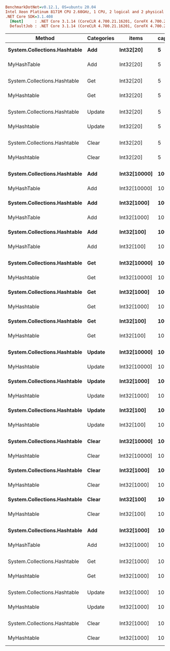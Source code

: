 ``` ini

BenchmarkDotNet=v0.12.1, OS=ubuntu 20.04
Intel Xeon Platinum 8171M CPU 2.60GHz, 1 CPU, 2 logical and 2 physical cores
.NET Core SDK=3.1.408
  [Host]     : .NET Core 3.1.14 (CoreCLR 4.700.21.16201, CoreFX 4.700.21.16208), X64 RyuJIT
  DefaultJob : .NET Core 3.1.14 (CoreCLR 4.700.21.16201, CoreFX 4.700.21.16208), X64 RyuJIT


```
|                       Method | Categories |        items | capacity |         Mean |       Error |      StdDev |       Median | Ratio | RatioSD |    Gen 0 |    Gen 1 |    Gen 2 |  Allocated |
|----------------------------- |----------- |------------- |--------- |-------------:|------------:|------------:|-------------:|------:|--------:|---------:|---------:|---------:|-----------:|
| **System.Collections.Hashtable** |        **Add** |    **Int32[20]** |        **5** |     **5.546 μs** |   **0.0064 μs** |   **0.0060 μs** |     **5.548 μs** |  **1.00** |    **0.00** |   **0.1755** |        **-** |        **-** |    **3.29 KB** |
|                  MyHashTable |        Add |    Int32[20] |        5 |     5.011 μs |   0.0048 μs |   0.0045 μs |     5.012 μs |  0.90 |    0.00 |   0.1450 |        - |        - |     2.7 KB |
|                              |            |              |          |              |             |             |              |       |         |          |          |          |            |
| System.Collections.Hashtable |        Get |    Int32[20] |        5 |     8.715 μs |   0.1532 μs |   0.1433 μs |     8.702 μs |  1.00 |    0.00 |   0.2136 |        - |        - |    3.91 KB |
|                  MyHashtable |        Get |    Int32[20] |        5 |     8.225 μs |   0.1143 μs |   0.1013 μs |     8.214 μs |  0.94 |    0.02 |   0.1678 |        - |        - |    3.33 KB |
|                              |            |              |          |              |             |             |              |       |         |          |          |          |            |
| System.Collections.Hashtable |     Update |    Int32[20] |        5 |     7.713 μs |   0.0088 μs |   0.0082 μs |     7.715 μs |  1.00 |    0.00 |   0.2136 |        - |        - |    4.15 KB |
|                  MyHashtable |     Update |    Int32[20] |        5 |     7.328 μs |   0.0067 μs |   0.0059 μs |     7.327 μs |  0.95 |    0.00 |   0.1678 |        - |        - |    3.33 KB |
|                              |            |              |          |              |             |             |              |       |         |          |          |          |            |
| System.Collections.Hashtable |      Clear |    Int32[20] |        5 |     5.768 μs |   0.1038 μs |   0.1312 μs |     5.719 μs |  1.00 |    0.00 |   0.1755 |        - |        - |    3.29 KB |
|                  MyHashtable |      Clear |    Int32[20] |        5 |     5.033 μs |   0.0031 μs |   0.0029 μs |     5.032 μs |  0.87 |    0.02 |   0.1526 |        - |        - |     2.8 KB |
|                              |            |              |          |              |             |             |              |       |         |          |          |          |            |
| **System.Collections.Hashtable** |        **Add** | **Int32[10000]** |      **100** | **4,146.964 μs** |  **48.6738 μs** |  **54.1008 μs** | **4,128.319 μs** | **1.000** |    **0.00** | **148.4375** | **148.4375** | **148.4375** | **1512.32 KB** |
|                  MyHashTable |        Add | Int32[10000] |      100 | 8,516.847 μs | 167.6565 μs | 323.0171 μs | 8,460.737 μs | 2.049 |    0.09 |  78.1250 |  31.2500 |        - |  1607.7 KB |
| **System.Collections.Hashtable** |        **Add** |  **Int32[1000]** |      **100** |   **318.838 μs** |   **6.3490 μs** |   **9.5029 μs** |   **312.976 μs** | **0.078** |    **0.00** |   **8.3008** |   **1.9531** |        **-** |  **153.46 KB** |
|                  MyHashTable |        Add |  Int32[1000] |      100 |   374.344 μs |   1.3537 μs |   1.2000 μs |   374.615 μs | 0.090 |    0.00 |   8.7891 |   1.9531 |        - |  168.34 KB |
| **System.Collections.Hashtable** |        **Add** |   **Int32[100]** |      **100** |    **25.418 μs** |   **0.0736 μs** |   **0.0689 μs** |    **25.433 μs** | **0.006** |    **0.00** |   **0.6714** |        **-** |        **-** |   **12.51 KB** |
|                  MyHashTable |        Add |   Int32[100] |      100 |    23.035 μs |   0.0209 μs |   0.0196 μs |    23.040 μs | 0.006 |    0.00 |   0.5798 |        - |        - |      11 KB |
|                              |            |              |          |              |             |             |              |       |         |          |          |          |            |
| **System.Collections.Hashtable** |        **Get** | **Int32[10000]** |      **100** | **4,336.418 μs** |  **85.8951 μs** | **136.2387 μs** | **4,383.032 μs** | **1.000** |    **0.00** | **148.4375** | **148.4375** | **148.4375** | **1512.95 KB** |
|                  MyHashtable |        Get | Int32[10000] |      100 | 8,331.110 μs | 107.5526 μs | 100.6048 μs | 8,371.496 μs | 1.941 |    0.06 |  78.1250 |  31.2500 |        - | 1608.42 KB |
| **System.Collections.Hashtable** |        **Get** |  **Int32[1000]** |      **100** |   **317.013 μs** |   **1.6603 μs** |   **1.3865 μs** |   **316.853 μs** | **0.073** |    **0.00** |   **8.3008** |   **1.9531** |        **-** |  **154.09 KB** |
|                  MyHashtable |        Get |  Int32[1000] |      100 |   377.411 μs |   1.1619 μs |   1.0869 μs |   377.460 μs | 0.088 |    0.00 |   8.7891 |   1.9531 |        - |  168.96 KB |
| **System.Collections.Hashtable** |        **Get** |   **Int32[100]** |      **100** |    **27.738 μs** |   **0.0510 μs** |   **0.0426 μs** |    **27.755 μs** | **0.006** |    **0.00** |   **0.7019** |        **-** |        **-** |   **13.13 KB** |
|                  MyHashtable |        Get |   Int32[100] |      100 |    25.450 μs |   0.0669 μs |   0.0626 μs |    25.473 μs | 0.006 |    0.00 |   0.6104 |        - |        - |   11.63 KB |
|                              |            |              |          |              |             |             |              |       |         |          |          |          |            |
| **System.Collections.Hashtable** |     **Update** | **Int32[10000]** |      **100** | **4,298.566 μs** |  **84.7441 μs** | **141.5883 μs** | **4,341.258 μs** | **1.000** |    **0.00** | **148.4375** | **148.4375** | **148.4375** | **1513.18 KB** |
|                  MyHashtable |     Update | Int32[10000] |      100 | 9,102.453 μs | 141.7581 μs | 132.6006 μs | 9,126.712 μs | 2.091 |    0.06 |  78.1250 |  31.2500 |        - | 1608.33 KB |
| **System.Collections.Hashtable** |     **Update** |  **Int32[1000]** |      **100** |   **312.582 μs** |   **1.1595 μs** |   **1.0846 μs** |   **312.942 μs** | **0.072** |    **0.00** |   **8.3008** |   **1.9531** |        **-** |  **154.33 KB** |
|                  MyHashtable |     Update |  Int32[1000] |      100 |   378.340 μs |   0.8522 μs |   0.7972 μs |   378.194 μs | 0.087 |    0.00 |   8.7891 |   1.9531 |        - |  168.96 KB |
| **System.Collections.Hashtable** |     **Update** |   **Int32[100]** |      **100** |    **27.631 μs** |   **0.0985 μs** |   **0.0873 μs** |    **27.634 μs** | **0.006** |    **0.00** |   **0.7019** |        **-** |        **-** |   **13.37 KB** |
|                  MyHashtable |     Update |   Int32[100] |      100 |    25.335 μs |   0.0264 μs |   0.0247 μs |    25.333 μs | 0.006 |    0.00 |   0.6104 |        - |        - |   11.63 KB |
|                              |            |              |          |              |             |             |              |       |         |          |          |          |            |
| **System.Collections.Hashtable** |      **Clear** | **Int32[10000]** |      **100** | **4,120.449 μs** |  **14.9944 μs** |  **12.5210 μs** | **4,120.490 μs** | **1.000** |    **0.00** | **148.4375** | **148.4375** | **148.4375** | **1512.35 KB** |
|                  MyHashtable |      Clear | Int32[10000] |      100 | 8,739.063 μs | 163.3778 μs | 160.4589 μs | 8,722.720 μs | 2.123 |    0.04 |  78.1250 |  15.6250 |        - | 1657.74 KB |
| **System.Collections.Hashtable** |      **Clear** |  **Int32[1000]** |      **100** |   **313.689 μs** |   **0.6927 μs** |   **0.6480 μs** |   **313.842 μs** | **0.076** |    **0.00** |   **8.3008** |   **1.4648** |        **-** |  **153.46 KB** |
|                  MyHashtable |      Clear |  Int32[1000] |      100 |   380.773 μs |   1.0263 μs |   0.9600 μs |   381.179 μs | 0.092 |    0.00 |   9.2773 |   1.4648 |        - |  174.61 KB |
| **System.Collections.Hashtable** |      **Clear** |   **Int32[100]** |      **100** |    **25.165 μs** |   **0.1048 μs** |   **0.0980 μs** |    **25.213 μs** | **0.006** |    **0.00** |   **0.6714** |        **-** |        **-** |   **12.51 KB** |
|                  MyHashtable |      Clear |   Int32[100] |      100 |    23.845 μs |   0.0880 μs |   0.0823 μs |    23.841 μs | 0.006 |    0.00 |   0.6409 |        - |        - |    11.8 KB |
|                              |            |              |          |              |             |             |              |       |         |          |          |          |            |
| **System.Collections.Hashtable** |        **Add** |  **Int32[1000]** |     **1000** |   **269.161 μs** |   **5.3026 μs** |   **7.2583 μs** |   **264.994 μs** |  **1.00** |    **0.00** |   **6.3477** |   **1.4648** |        **-** |  **123.46 KB** |
|                  MyHashTable |        Add |  Int32[1000] |     1000 |   318.156 μs |   1.1260 μs |   1.0533 μs |   318.579 μs |  1.17 |    0.03 |   5.8594 |   0.9766 |        - |  109.44 KB |
|                              |            |              |          |              |             |             |              |       |         |          |          |          |            |
| System.Collections.Hashtable |        Get |  Int32[1000] |     1000 |   266.171 μs |   0.6999 μs |   0.6547 μs |   266.248 μs |  1.00 |    0.00 |   6.3477 |   1.4648 |        - |  124.09 KB |
|                  MyHashtable |        Get |  Int32[1000] |     1000 |   323.312 μs |   0.9413 μs |   0.8805 μs |   323.789 μs |  1.21 |    0.00 |   5.8594 |   0.9766 |        - |  110.06 KB |
|                              |            |              |          |              |             |             |              |       |         |          |          |          |            |
| System.Collections.Hashtable |     Update |  Int32[1000] |     1000 |   267.153 μs |   0.5327 μs |   0.4982 μs |   267.255 μs |  1.00 |    0.00 |   6.3477 |   1.4648 |        - |  124.33 KB |
|                  MyHashtable |     Update |  Int32[1000] |     1000 |   331.891 μs |   6.4113 μs |  10.7119 μs |   325.109 μs |  1.28 |    0.03 |   5.8594 |   0.9766 |        - |  110.06 KB |
|                              |            |              |          |              |             |             |              |       |         |          |          |          |            |
| System.Collections.Hashtable |      Clear |  Int32[1000] |     1000 |   277.939 μs |   3.5435 μs |   3.3146 μs |   277.791 μs |  1.00 |    0.00 |   6.3477 |   0.9766 |        - |  123.46 KB |
|                  MyHashtable |      Clear |  Int32[1000] |     1000 |   325.084 μs |   0.4186 μs |   0.3916 μs |   325.190 μs |  1.17 |    0.01 |   6.3477 |   1.4648 |        - |  117.27 KB |
